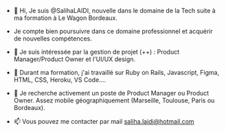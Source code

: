 - 👋 Hi, Je suis @SalihaLAIDI, nouvelle dans le domaine de la Tech suite à ma formation à Le Wagon Bordeaux.
- Je compte bien poursuivre dans ce domaine professionnel et acquérir de nouvelles compétences.


- 👀 Je suis intéressée par la gestion de projet (++) : Product Manager/Product Owner et l'UI/UX design.

- 🌱 Durant ma formation, j'ai travaillé sur Ruby on Rails, Javascript, Figma, HTML, CSS, Heroku, VS Code....

- 💞️ Je recherche activement un poste de Product Manager ou Product Owner. Assez mobile géographiquement (Marseille, Toulouse, Paris ou Bordeaux).

- 📫 Vous pouvez me contacter par mail saliha.laidi@hotmail.com

<!---
SalihaLAIDI/SalihaLAIDI is a ✨ special ✨ repository because its `README.md` (this file) appears on your GitHub profile.
You can click the Preview link to take a look at your changes.
--->
